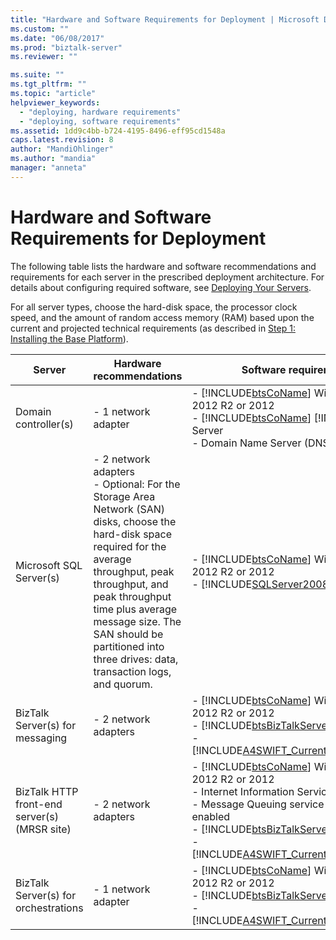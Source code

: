 ```yaml
---
title: "Hardware and Software Requirements for Deployment | Microsoft Docs"
ms.custom: ""
ms.date: "06/08/2017"
ms.prod: "biztalk-server"
ms.reviewer: ""

ms.suite: ""
ms.tgt_pltfrm: ""
ms.topic: "article"
helpviewer_keywords: 
  - "deploying, hardware requirements"
  - "deploying, software requirements"
ms.assetid: 1dd9c4bb-b724-4195-8496-eff95cd1548a
caps.latest.revision: 8
author: "MandiOhlinger"
ms.author: "mandia"
manager: "anneta"
---
```

# Hardware and Software Requirements for Deployment
The following table lists the hardware and software recommendations and requirements for each server in the prescribed deployment architecture. For details about configuring required software, see [Deploying Your Servers](../../adapters-and-accelerators/accelerator-swift/deploying-your-servers.md).  
  
 For all server types, choose the hard-disk space, the processor clock speed, and the amount of random access memory (RAM) based upon the current and projected technical requirements (as described in [Step 1: Installing the Base Platform](../../adapters-and-accelerators/accelerator-swift/step-1-installing-the-base-platform.md)).  
  
|Server|Hardware recommendations|Software requirements|  
|------------|------------------------------|---------------------------|  
|Domain controller(s)|-   1 network adapter|-   [!INCLUDE[btsCoName](../../includes/btsconame-md.md)] Windows Server 2012 R2 or 2012<br />-   [!INCLUDE[btsCoName](../../includes/btsconame-md.md)] [!INCLUDE[btsAD](../../includes/btsad-md.md)] Server<br />-   Domain Name Server (DNS)|  
|Microsoft SQL Server(s)|-   2 network adapters<br />-   Optional: For the Storage Area Network (SAN) disks, choose the hard-disk space required for the average throughput, peak throughput, and peak throughput time plus average message size. The SAN should be partitioned into three drives: data, transaction logs, and quorum.|-   [!INCLUDE[btsCoName](../../includes/btsconame-md.md)] Windows Server 2012 R2 or 2012<br />-   [!INCLUDE[SQLServer2008or2005](../../includes/sqlserver2008or2005-md.md)]|  
|BizTalk Server(s) for messaging|-   2 network adapters|-   [!INCLUDE[btsCoName](../../includes/btsconame-md.md)] Windows Server 2012 R2 or 2012<br />-   [!INCLUDE[btsBizTalkServer2006r3](../../includes/btsbiztalkserver2006r3-md.md)]<br />-   [!INCLUDE[A4SWIFT_CurrentVersion_abbrev](../../includes/a4swift-currentversion-abbrev-md.md)]|  
|BizTalk HTTP front-end server(s) (MRSR site)|-   2 network adapters|-   [!INCLUDE[btsCoName](../../includes/btsconame-md.md)] Windows Server 2012 R2 or 2012<br />-   Internet Information Services (IIS)<br />-   Message Queuing service with routing enabled<br />-   [!INCLUDE[btsBizTalkServer2006r3](../../includes/btsbiztalkserver2006r3-md.md)]<br />-   [!INCLUDE[A4SWIFT_CurrentVersion_abbrev](../../includes/a4swift-currentversion-abbrev-md.md)]|  
|BizTalk Server(s) for orchestrations|-   1 network adapter|-   [!INCLUDE[btsCoName](../../includes/btsconame-md.md)] Windows Server 2012 R2 or 2012<br />-   [!INCLUDE[btsBizTalkServer2006r3](../../includes/btsbiztalkserver2006r3-md.md)]<br />-   [!INCLUDE[A4SWIFT_CurrentVersion_abbrev](../../includes/a4swift-currentversion-abbrev-md.md)]|